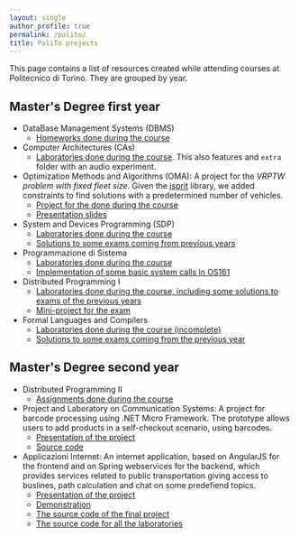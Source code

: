 ```yaml
---
layout: single
author_profile: true
permalink: /polito/
title: PoliTo projects
---
```


This page contains a list of resources created while attending courses at Politecnico di Torino. They are grouped by year. 

## Master's Degree first year

- DataBase Management Systems (DBMS)
  - [Homeworks done during the course](https://github.com/MartinoMensio/DBMS-homeworks)
- Computer Architectures (CAs)
  - [Laboratories done during the course](https://github.com/MartinoMensio/CAs-Labs). This also features and `extra` folder with an audio experiment.
- Optimization Methods and Algorithms (OMA): A project for the *VRPTW problem with fixed fleet size*. Given the [jsprit](https://github.com/graphhopper/jsprit) library, we added constraints to find solutions with a predetermined number of vehicles.
  - [Project for the  done during the course](https://github.com/MartinoMensio/OMA-project)
  - [Presentation slides](https://github.com/MartinoMensio/OMA-project/blob/master/presentation.pdf)
- System and Devices Programming (SDP)
  - [Laboratories done during the course](https://github.com/MartinoMensio/SDP-labs)
  - [Solutions to some exams coming from previous years](https://github.com/MartinoMensio/SDP-exams)
- Programmazione di Sistema
  - [Laboratories done during the course](https://github.com/MartinoMensio/PDS-Labs)
  - [Implementation of some basic system calls in OS161](https://github.com/MartinoMensio/os161)
- Distributed Programming I
  - [Laboratories done during the course, including some solutions to exams of the previous years](https://github.com/MartinoMensio/DP1-Labs)
  - [Mini-project for the exam](https://github.com/MartinoMensio/DP1_website_june2016)
- Formal Languages and Compilers
  - [Laboratories done during the course (incomplete)](https://github.com/MartinoMensio/FLC-Labs)
  - [Solutions to some exams coming from the previous year](https://github.com/MartinoMensio/FLC-exams)

## Master's Degree second year

- Distributed Programming II
  - [Assignments done during the course](https://github.com/MartinoMensio/DP2-Labs)
- Project and Laboratory on Communication Systems: A project for barcode processing using .NET Micro Framework. The prototype allows users to add products in a self-checkout scenario, using barcodes.
  - [Presentation of the project](https://projectsandlaboratory2017.github.io)
  - [Source code](https://github.com/ProjectsAndLaboratory2017/project_source)
- Applicazioni Internet: An internet application, based on AngularJS for the frontend and on Spring webservices for the backend, which provides services related to public transportation giving access to buslines, path calculation and chat on some predefiend topics.
  - [Presentation of the project](https://tomove2017.github.io)
  - [Demonstration](https://ai2017.herokuapp.com)
  - [The source code of the final project](https://github.com/ToMove2017/project)
  - [The source code for all the laboratories](https://github.com/ToMove2017/)
